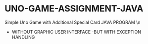 # UNO-GAME-ASSIGNMENT-JAVA
Simple Uno Game with Additional Special Card JAVA PROGRAM \n
- WITHOUT GRAPHIC USER INTERFACE 
-BUT WITH EXCEPTION HANDLING 
